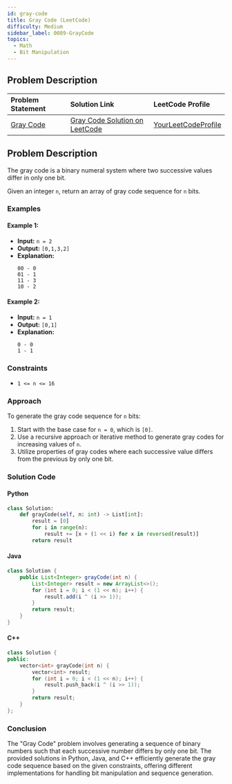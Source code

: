 ```yaml
---
id: gray-code
title: Gray Code (LeetCode)
difficulty: Medium
sidebar_label: 0089-GrayCode
topics:
  - Math
  - Bit Manipulation
---
```


## Problem Description

| Problem Statement | Solution Link | LeetCode Profile |
| :---------------- | :------------ | :--------------- |
| [Gray Code](https://leetcode.com/problems/gray-code/) | [Gray Code Solution on LeetCode](https://leetcode.com/problems/gray-code/solutions/) | [YourLeetCodeProfile](https://leetcode.com/your-profile/) |

## Problem Description

The gray code is a binary numeral system where two successive values differ in only one bit.

Given an integer `n`, return an array of gray code sequence for `n` bits.

### Examples

#### Example 1:

- **Input:** `n = 2`
- **Output:** `[0,1,3,2]`
- **Explanation:**
  ```
  00 - 0
  01 - 1
  11 - 3
  10 - 2
  ```

#### Example 2:

- **Input:** `n = 1`
- **Output:** `[0,1]`
- **Explanation:**
  ```
  0 - 0
  1 - 1
  ```

### Constraints

- `1 <= n <= 16`

### Approach

To generate the gray code sequence for `n` bits:
1. Start with the base case for `n = 0`, which is `[0]`.
2. Use a recursive approach or iterative method to generate gray codes for increasing values of `n`.
3. Utilize properties of gray codes where each successive value differs from the previous by only one bit.

### Solution Code

#### Python

```python
class Solution:
    def grayCode(self, n: int) -> List[int]:
        result = [0]
        for i in range(n):
            result += [x + (1 << i) for x in reversed(result)]
        return result
```

#### Java

```java
class Solution {
    public List<Integer> grayCode(int n) {
        List<Integer> result = new ArrayList<>();
        for (int i = 0; i < (1 << n); i++) {
            result.add(i ^ (i >> 1));
        }
        return result;
    }
}
```

#### C++

```cpp
class Solution {
public:
    vector<int> grayCode(int n) {
        vector<int> result;
        for (int i = 0; i < (1 << n); i++) {
            result.push_back(i ^ (i >> 1));
        }
        return result;
    }
};
```

### Conclusion

The "Gray Code" problem involves generating a sequence of binary numbers such that each successive number differs by only one bit. The provided solutions in Python, Java, and C++ efficiently generate the gray code sequence based on the given constraints, offering different implementations for handling bit manipulation and sequence generation.
